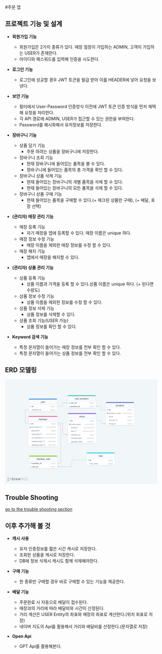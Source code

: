 #주문 앱 

## 프로젝트 기능 및 설계


- **회원가입 기능**
    * 회원가입은 2가지 종류가 있다. 매장 점장이 가입하는 ADMIN, 고객이 가입하는 USER가 존재한다.
    * 아이디와 패스워드를 입력해 인증을 시도한다.

    
- **로그인 기능**
    * 로그인에 성공할 경우 JWT 토큰을 발급 받아 이를 HEADER에 넣어 요청을 보낸다.


- **보안 기능**
    * 필터에서 User-Password 인증방식 이전에 JWT 토큰 인증 방식을 먼저 채택해 요청을 처리한다.
    * 각 API 경로에 ADMIN, USER가 접근할 수 있는 권한을 부여한다.
    * Password를 해시화해서 유저정보를 저장한다.


- **장바구니 기능**
    * 상품 담기 기능  
      * 주문 하려는 상품을 장바구니에 저장한다.
    * 장바구니 조회 기능
      * 현재 장바구니에 들어있는 품목을 볼 수 있다.
      * 장바구니에 들어있는 품목의 총 가격을 확인 할 수 있다. 
    * 장바구니 상품 삭제 기능
      * 현재 들어있는 장바구니의 개별 품목을 삭제 할 수 있다.
      * 현재 들어있는 장바구니의 모든 품목을 삭제 할 수 있다.
    * 장바구니 상품 구매 기능 
      * 현재 들어있는 품목을 구매할 수 있다.(+ 체크된 상품만 구매), (+ 배달, 포장 선택)


- **(관리자) 매장 관리 기능**
    * 매장 등록 기능 
      * 자기 매장을 앱에 등록할 수 있다. 매장 이름은 unique 하다. 
    * 매장 정보 수정 기능
      * 매장 이름을 제외한 매장 정보를 수정 할 수 있다.
    * 매장 해지 기능
      * 앱에서 매장을 해지할 수 있다.


- **(관리자) 상품 관리 기능**
    * 상품 등록 기능 
      * 상품 이름과 가격을 등록 할 수 있다.상품 이름은 unique 하다. (+ 된다면 수량도)
    * 상품 정보 수정 기능 
      * 상품 이름을 제외한 정보를 수정 할 수 있다. 
    * 상품 정보 삭제 기능
      * 상품 정보를 삭제할 수 있다. 
    * 상품 조회 기능(USER 가능)
      * 상품 정보를 확인 할 수 있다.


- **Keyword 검색 기능**
    * 특정 문자열이 들어가는 매장 정보를 전부 확인 할 수 있다.
    * 특정 문자열이 들어가는 상품 정보를 전부 확인 할 수 있다.

## ERD 모델링

![ERD 모델링](../src/main/resources/image/commerce-ERD.png)

## Trouble Shooting
[go to the trouble shooting section](../docs/TROUBLE_SHOOTING.md)

## 이후 추가해 볼 것


- **캐시 사용**
    * 유저 인증정보를 짧은 시간 캐시로 저장한다.
    * 조회한 상품을 캐시로 저장한다.
    * DB에 정보 삭제시 캐시도 함께 삭제해야한다.


- **구매 기능**
    * 한 종류만 구매할 경우 바로 구매할 수 있는 기능을 제공한다.


- **배달 기능**
    * 주문완료 시 자동으로 배달이 접수된다.
    * 매장과의 거리에 따라 배달비와 시간이 산정된다. 
    * 거리 계산은 USER Entity의 좌표와 매장의 좌표로 계산한다.(위치 좌표로 저장)
    * 네이버 지도의 Api를 활용해서 거리와 배달비를 산정한다.(문자열로 저장)    


- **Open Api**
    * GPT Api를 활용해본다.